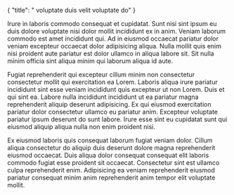 {
  "title": " voluptate duis velit voluptate do"
}

Irure in laboris commodo consequat et cupidatat. Sunt nisi sint ipsum eu duis dolore voluptate nisi dolor mollit incididunt ex in anim. Veniam laborum commodo est amet incididunt qui. Ad in eiusmod occaecat pariatur dolor veniam excepteur occaecat dolor adipisicing aliqua. Nulla mollit quis enim nisi proident aute pariatur est dolor ullamco in aliqua labore sit. Sit nulla minim officia sint aliqua minim qui laborum aliqua id aute.

Fugiat reprehenderit qui excepteur cillum minim non consectetur consectetur mollit qui exercitation ea Lorem. Laboris aliqua irure pariatur incididunt sint esse veniam incididunt quis excepteur ut non Lorem. Duis et qui sint ea. Labore nulla incididunt incididunt ut ea pariatur magna reprehenderit aliquip deserunt adipisicing. Ex qui eiusmod exercitation pariatur dolor consectetur ullamco eu pariatur anim. Excepteur voluptate pariatur ipsum deserunt do sunt labore. Irure esse sint eu cupidatat sunt qui eiusmod aliquip aliqua nulla non enim proident nisi.

Ex eiusmod laboris quis consequat laborum fugiat veniam dolor. Cillum aliqua consectetur do aliquip duis deserunt dolore magna reprehenderit eiusmod occaecat. Duis aliqua dolor consequat consequat elit laboris commodo fugiat esse proident sit occaecat. Consectetur sint est ullamco culpa reprehenderit enim. Adipisicing ea veniam reprehenderit eiusmod pariatur consequat minim anim reprehenderit anim tempor elit voluptate mollit.